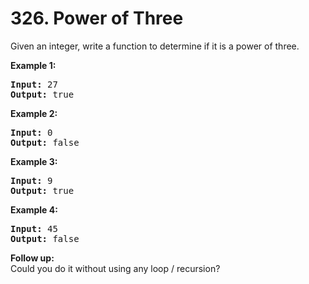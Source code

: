 <h1>326. Power of Three</h1>
<div><p>Given an integer, write a function to determine if it is a power of three.</p>

<p><b>Example 1:</b></p>

<pre><strong>Input:</strong> 27
<strong>Output:</strong> true
</pre>

<p><b>Example 2:</b></p>

<pre><strong>Input:</strong> 0
<strong>Output:</strong> false</pre>

<p><b>Example 3:</b></p>

<pre><strong>Input:</strong> 9
<strong>Output:</strong> true</pre>

<p><b>Example 4:</b></p>

<pre><strong>Input:</strong> 45
<strong>Output:</strong> false</pre>

<p><b>Follow up:</b><br>
Could you do it without using any loop / recursion?</p></div>
